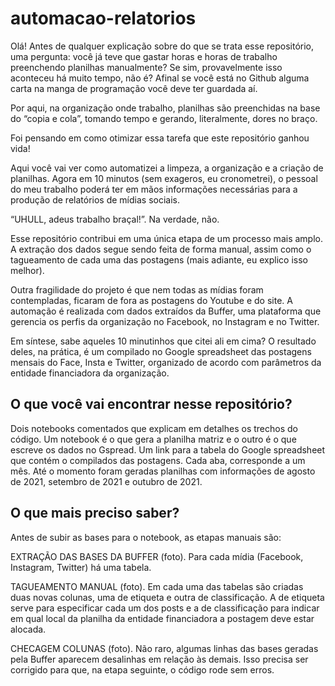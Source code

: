 # automacao-relatorios

Olá! 
Antes de qualquer explicação sobre do que se trata esse repositório, uma pergunta: você já teve que gastar horas e horas de trabalho preenchendo planilhas manualmente? 
Se sim, provavelmente isso aconteceu há muito tempo, não é? Afinal se você está no Github alguma carta na manga de programação você deve ter guardada aí.

Por aqui, na organização onde trabalho, planilhas são preenchidas na base do “copia e cola”, tomando tempo e gerando, literalmente, dores no braço.

Foi pensando em como otimizar essa tarefa que este repositório ganhou vida! 

Aqui você vai ver como automatizei a limpeza, a organização e a criação de planilhas. Agora em 10 minutos (sem exageros, eu cronometrei), o pessoal do meu trabalho poderá ter em mãos informações necessárias para a produção de relatórios de mídias sociais. 

“UHULL, adeus trabalho braçal!”. Na verdade, não.

Esse repositório contribui em uma única etapa de um processo mais amplo. A extração dos dados segue sendo feita de forma manual, assim como o tagueamento de cada uma das postagens (mais adiante, eu explico isso melhor). 

Outra fragilidade do projeto é que nem todas as mídias foram contempladas, ficaram de fora as postagens do Youtube e do site. A automação é realizada com dados extraídos da Buffer, uma plataforma que gerencia os perfis da organização no Facebook, no Instagram e no Twitter.

Em síntese, sabe aqueles 10 minutinhos que citei ali em cima? O resultado deles, na prática, é um compilado no Google spreadsheet das postagens mensais do Face, Insta e Twitter, organizado de acordo com parâmetros da entidade financiadora da organização. 

## O que você vai encontrar nesse repositório?

Dois notebooks comentados que explicam em detalhes os trechos do código.  Um notebook é o que gera a planilha matriz e o outro é o que escreve os dados no Gspread.
Um link para a tabela do Google spreadsheet que contém o compilados das postagens. Cada aba, corresponde a um mês. Até o momento foram geradas planilhas com informações de agosto de 2021, setembro de 2021 e outubro de 2021. 

## O que mais preciso saber?

Antes de subir as bases para o notebook, as etapas manuais são: 

EXTRAÇÃO DAS BASES DA BUFFER (foto). Para cada mídia (Facebook, Instagram, Twitter) há uma tabela.

TAGUEAMENTO MANUAL (foto). Em cada uma das tabelas são criadas duas novas colunas, uma de etiqueta e outra de classificação. A de etiqueta serve para especificar cada um dos posts e a de classificação para indicar em qual local da planilha da entidade financiadora a postagem deve estar alocada.

CHECAGEM COLUNAS (foto). Não raro, algumas linhas das bases geradas pela Buffer aparecem desalinhas em relação às demais. Isso precisa ser corrigido para que, na etapa seguinte, o código rode sem erros. 
